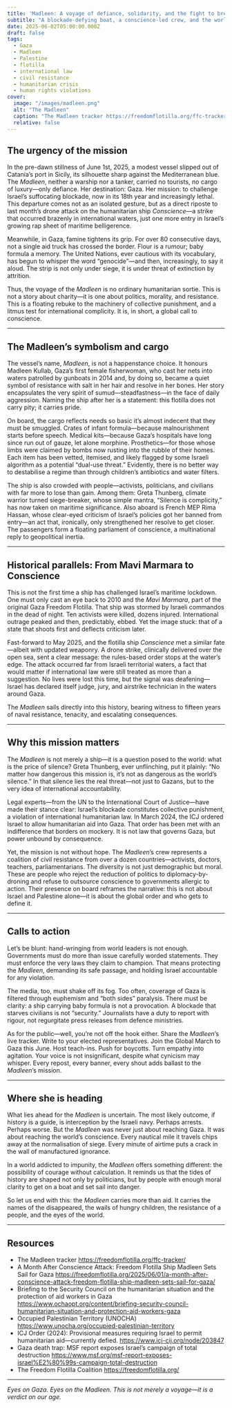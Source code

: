 ```yaml
---
title: 'Madleen: A voyage of defiance, solidarity, and the fight to break the siege'
subtitle: "A blockade-defying boat, a conscience-led crew, and the world’s wilful silence put to the test."
date: 2025-06-02T05:00:00.000Z
draft: false
tags: 
  - Gaza
  - Madleen
  - Palestine
  - flotilla
  - international law
  - civil resistance
  - humanitarian crisis
  - human rights violations
cover:
  image: "/images/madleen.png"
  alt: "The Madleen" 
  caption: "The Madleen tracker https://freedomflotilla.org/ffc-tracker/"
  relative: false 
---
```


## The urgency of the mission

In the pre-dawn stillness of June 1st, 2025, a modest vessel slipped out of Catania’s port in Sicily, its silhouette 
sharp against the Mediterranean blue. The *Madleen*, neither a warship nor a tanker, carried no tourists, no cargo 
of luxury—only defiance. Her destination: Gaza. Her mission: to challenge Israel’s suffocating blockade, now in its 
18th year and increasingly lethal. This departure comes not as an isolated gesture, but as a direct riposte to last 
month’s drone attack on the humanitarian ship *Conscience*—a strike that occurred brazenly in international waters, 
just one more entry in Israel’s growing rap sheet of maritime belligerence.

Meanwhile, in Gaza, famine tightens its grip. For over 80 consecutive days, not a single aid truck has crossed the 
border. Flour is a rumour; baby formula a memory. The United Nations, ever cautious with its vocabulary, has begun 
to whisper the word “genocide”—and then, increasingly, to say it aloud. The strip is not only under siege, it is 
under threat of extinction by attrition.

Thus, the voyage of the *Madleen* is no ordinary humanitarian sortie. This is not a story about charity—it is 
one about politics, morality, and resistance. This is a floating rebuke to the machinery of collective punishment, 
and a litmus test for international complicity. It is, in short, a global call to conscience.

---

## The Madleen’s symbolism and cargo

The vessel’s name, *Madleen*, is not a happenstance choice. It honours Madleen Kullab, Gaza’s first female fisherwoman, 
who cast her nets into waters patrolled by gunboats in 2014 and, by doing so, became a quiet symbol of resistance with 
salt in her hair and resolve in her bones. Her story encapsulates the very spirit of sumud—steadfastness—in the face 
of daily aggression. Naming the ship after her is a statement: this flotilla does not carry pity; it carries pride.

On board, the cargo reflects needs so basic it’s almost indecent that they must be smuggled. Crates of infant 
formula—because malnourishment starts before speech. Medical kits—because Gaza’s hospitals have long since run out 
of gauze, let alone morphine. Prosthetics—for those whose limbs were claimed by bombs now rusting into the rubble of 
their homes. Each item has been vetted, itemised, and likely flagged by some Israeli algorithm as a potential 
“dual-use threat.” Evidently, there is no better way to destabilise a regime than through children’s antibiotics and 
water filters.

The ship is also crowded with people—activists, politicians, and civilians with far more to lose than gain. Among 
them: Greta Thunberg, climate warrior turned siege-breaker, whose simple mantra, “Silence is complicity,” has now 
taken on maritime significance. Also aboard is French MEP Rima Hassan, whose clear-eyed criticism of Israel’s 
policies got her banned from entry—an act that, ironically, only strengthened her resolve to get closer. The 
passengers form a floating parliament of conscience, a multinational reply to geopolitical inertia.

---

## Historical parallels: From Mavi Marmara to Conscience

This is not the first time a ship has challenged Israel’s maritime lockdown. One must only cast an eye back to 2010 
and the *Mavi Marmara*, part of the original Gaza Freedom Flotilla. That ship was stormed by Israeli commandos in 
the dead of night. Ten activists were killed, dozens injured. International outrage peaked and then, predictably, 
ebbed. Yet the image stuck: that of a state that shoots first and deflects criticism later.

Fast-forward to May 2025, and the flotilla ship *Conscience* met a similar fate—albeit with updated weaponry. 
A drone strike, clinically delivered over the open sea, sent a clear message: the rules-based order stops at the 
water’s edge. The attack occurred far from Israeli territorial waters, a fact that would matter if international 
law were still treated as more than a suggestion. No lives were lost this time, but the signal was deafening—Israel 
has declared itself judge, jury, and airstrike technician in the waters around Gaza.

The *Madleen* sails directly into this history, bearing witness to fifteen years of naval resistance, tenacity, 
and escalating consequences.

---

## Why this mission matters

The *Madleen* is not merely a ship—it is a question posed to the world: what is the price of silence? Greta Thunberg, 
ever unflinching, put it plainly: “No matter how dangerous this mission is, it’s not as dangerous as the world’s 
silence.” In that silence lies the real threat—not just to Gazans, but to the very idea of international accountability.

Legal experts—from the UN to the International Court of Justice—have made their stance clear: Israel’s blockade 
constitutes collective punishment, a violation of international humanitarian law. In March 2024, the ICJ ordered 
Israel to allow humanitarian aid into Gaza. That order has been met with an indifference that borders on mockery. 
It is not law that governs Gaza, but power unbound by consequence.

Yet, the mission is not without hope. The *Madleen*’s crew represents a coalition of civil resistance from over a 
dozen countries—activists, doctors, teachers, parliamentarians. The diversity is not just demographic but moral. 
These are people who reject the reduction of politics to diplomacy-by-droning and refuse to outsource conscience to 
governments allergic to action. Their presence on board reframes the narrative: this is not about Israel and Palestine 
alone—it is about the global order and who gets to define it.

---

## Calls to action

Let’s be blunt: hand-wringing from world leaders is not enough. Governments must do more than issue carefully worded 
statements. They must enforce the very laws they claim to champion. That means protecting the *Madleen*, demanding 
its safe passage, and holding Israel accountable for any violation.

The media, too, must shake off its fog. Too often, coverage of Gaza is filtered through euphemism and “both sides” 
paralysis. There must be clarity: a ship carrying baby formula is not a provocation. A blockade that starves civilians 
is not “security.” Journalists have a duty to report with rigour, not regurgitate press releases from defence 
ministries.

As for the public—well, you’re not off the hook either. Share the *Madleen*’s live tracker. Write to your elected 
representatives. Join the Global March to Gaza this June. Host teach-ins. Push for boycotts. Turn empathy into 
agitation. Your voice is not insignificant, despite what cynicism may whisper. Every repost, every banner, every 
shout adds ballast to the *Madleen*’s mission.

---

## Where she is heading

What lies ahead for the *Madleen* is uncertain. The most likely outcome, if history is a guide, is interception 
by the Israeli navy. Perhaps arrests. Perhaps worse. But the *Madleen* was never just about reaching Gaza. It was 
about reaching the world’s conscience. Every nautical mile it travels chips away at the normalisation of siege. 
Every minute of airtime puts a crack in the wall of manufactured ignorance.

In a world addicted to impunity, the *Madleen* offers something different: the possibility of courage without 
calculation. It reminds us that the tides of history are shaped not only by politicians, but by people with enough 
moral clarity to get on a boat and set sail into danger.

So let us end with this: the *Madleen* carries more than aid. It carries the names of the disappeared, the wails 
of hungry children, the resistance of a people, and the eyes of the world.

---

## Resources

* The Madleen tracker https://freedomflotilla.org/ffc-tracker/
* A Month After Conscience Attack: Freedom Flotilla Ship Madleen Sets Sail for Gaza https://freedomflotilla.org/2025/06/01/a-month-after-conscience-attack-freedom-flotilla-ship-madleen-sets-sail-for-gaza/
* Briefing to the Security Council on the humanitarian situation and the protection of aid workers in Gaza https://www.ochaopt.org/content/briefing-security-council-humanitarian-situation-and-protection-aid-workers-gaza
* Occupied Palestinian Territory (UNOCHA) https://www.unocha.org/occupied-palestinian-territory
* ICJ Order (2024): Provisional measures requiring Israel to permit humanitarian aid—currently defied. https://www.icj-cij.org/node/203847
* Gaza death trap: MSF report exposes Israel’s campaign of total destruction https://www.msf.org/msf-report-exposes-israel%E2%80%99s-campaign-total-destruction
* The Freedom Flotilla Coalition https://freedomflotilla.org/

---

*Eyes on Gaza. Eyes on the Madleen. This is not merely a voyage—it is a verdict on our age.*

